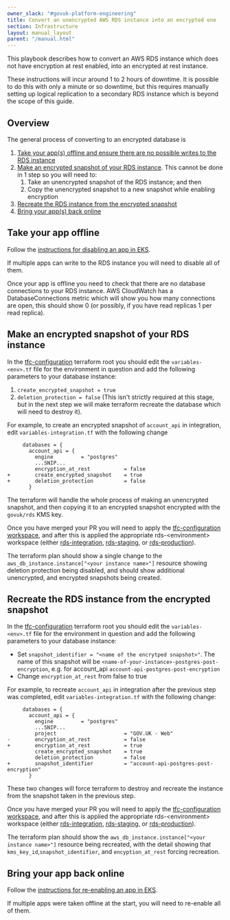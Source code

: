 ```yaml
---
owner_slack: "#govuk-platform-engineering"
title: Convert an unencrypted AWS RDS instance into an encrypted one
section: Infrastructure
layout: manual_layout
parent: "/manual.html"
---
```


This playbook describes how to convert an AWS RDS instance which does not have encryption at rest enabled, into an encrypted at rest instance.

These instructions will incur around 1 to 2 hours of downtime. It is possible to do this with only a minute or so downtime, but this requires
manually setting up logical replication to a secondary RDS instance which is beyond the scope of this guide.

## Overview

The general process of converting to an encrypted database is

1. [Take your app(s) offline and ensure there are no possible writes to the RDS instance](#take-your-app-offline)
2. [Make an encrypted snapshot of your RDS instance](#make-an-encrypted-snapshot-of-your-rds-instance). This cannot be done in 1 step so you will need to:
    1. Take an unencrypted snapshot of the RDS instance; and then
    2. Copy the unencrypted snapshot to a new snapshot while enabling encryption
4. [Recreate the RDS instance from the encrypted snapshot](#recreate-the-rds-instance-from-the-encrypted-snapshot)
5. [Bring your app(s) back online](#bring-your-app-back-online)

## Take your app offline

Follow the [instructions for disabling an app in EKS](https://docs.publishing.service.gov.uk/kubernetes/how-to-disable-or-re-enable-an-app/#disabling-an-app).

If multiple apps can write to the RDS instance you will need to disable all of them.

Once your app is offline you need to check that there are no database connections to your RDS instance. AWS CloudWatch has a DatabaseConnections metric
which will show you how many connections are open, this should show 0 (or possibly, if you have read replicas 1 per read replica).

## Make an encrypted snapshot of your RDS instance

In the [tfc-configuration](https://github.com/alphagov/govuk-infrastructure/tree/main/terraform/deployments/tfc-configuration) terraform root you should edit
the `variables-<env>.tf` file for the environment in question and add the following parameters to your database instance:

1. `create_encrypted_snapshot = true`
1. `deletion_protection = false` (This isn't strictly required at this stage, but in the next step we will make terraform recreate the database which will need to destroy it).

For example, to create an encrypted snapshot of `account_api` in integration, edit `variables-integration.tf` with the following change

```
     databases = {
       account_api = {
         engine         = "postgres"
         ...SNIP...
         encryption_at_rest           = false
+        create_encrypted_snapshot    = true
+        deletion_protection          = false
       }
```

The terraform will handle the whole process of making an unencrypted snapshot, and then copying it to an encrypted snapshot encrypted with the `govuk/rds` KMS key.

Once you have merged your PR you will need to apply the [tfc-configuration workspace](https://app.terraform.io/app/govuk/workspaces/tfc-configuration), and after this is applied the appropriate rds-&lt;environment> workspace (either [rds-integration](https://app.terraform.io/app/govuk/workspaces/rds-integration), [rds-staging](https://app.terraform.io/app/govuk/workspaces/rds-staging), or [rds-production](https://app.terraform.io/app/govuk/workspaces/rds-production)).

The terraform plan should show a single change to the
`aws_db_instance.instance["<your instance name>"]` resource showing
deletion protection being disabled, and should show additional unencrypted, and
encrypted snapshots being created.

## Recreate the RDS instance from the encrypted snapshot

In the [tfc-configuration](https://github.com/alphagov/govuk-infrastructure/tree/main/terraform/deployments/tfc-configuration) terraform root you should edit
the `variables-<env>.tf` file for the environment in question and add the following parameters to your database instance:

* Set `snapshot_identifier = "<name of the encrytped snapshot>"`. The name of this snapshot will be `<name-of-your-instance>-postgres-post-encryption`, e.g. for account_api `account-api-postgres-post-encryption`
* Change `encryption_at_rest` from false to true

For example, to recreate `account_api` in integration after the previous step was completed, edit `variables-integration.tf` with the following change:

```
     databases = {
       account_api = {
         engine         = "postgres"
         ...SNIP...
         project                      = "GOV.UK - Web"
-        encryption_at_rest           = false
+        encryption_at_rest           = true
         create_encrypted_snapshot    = true
         deletion_protection          = false
+        snapshot_identifier          = "account-api-postgres-post-encryption"
       }
```

These two changes will force terraform to destroy and recreate the instance from the snapshot taken in the previous step.

Once you have merged your PR you will need to apply the [tfc-configuration workspace](https://app.terraform.io/app/govuk/workspaces/tfc-configuration),
and after this is applied the appropriate rds-&lt;environment> workspace (either
[rds-integration](https://app.terraform.io/app/govuk/workspaces/rds-integration),
[rds-staging](https://app.terraform.io/app/govuk/workspaces/rds-staging), or
[rds-production](https://app.terraform.io/app/govuk/workspaces/rds-production)).

The terraform plan should show the `aws_db_instance.instance["<your instance name>"]` resource being recreated,
with the detail showing that `kms_key_id`,`snapshot_identifier`, and `encyption_at_rest` forcing recreation.

## Bring your app back online

Follow the [instructions for re-enabling an app in EKS](https://docs.publishing.service.gov.uk/kubernetes/how-to-disable-or-re-enable-an-app/#re-enabling-an-app).

If multiple apps were taken offline at the start, you will need to re-enable all of them.
